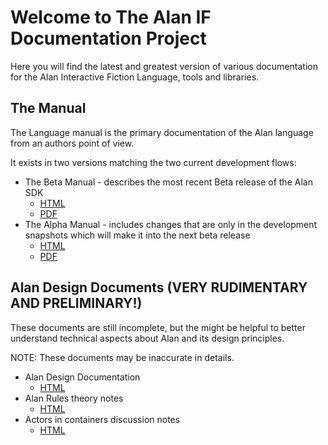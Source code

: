 # Welcome to The Alan IF Documentation Project

Here you will find the latest and greatest version of various documentation for the Alan Interactive Fiction Language, tools and libraries.

## The Manual

The Language manual is the primary documentation of the Alan language from an authors point of view.

It exists in two versions matching the two current development flows:

- The Beta Manual - describes the most recent Beta release of the Alan SDK
  + [HTML](manual-beta/manual.html)
  + [PDF](manual-beta/manual.pdf)
- The Alpha Manual - includes changes that are only in the development snapshots which will make it into the next beta release
  + [HTML](manual-alpha/manual.html)
  + [PDF](manual-alpha/manual.pdf)

## Alan Design Documents (VERY RUDIMENTARY AND PRELIMINARY!)

These documents are still incomplete, but the might be helpful to better understand technical aspects about Alan and its design principles.

NOTE: These documents may be inaccurate in details.

- Alan Design Documentation
  + [HTML](design/design.html)
- Alan Rules theory notes
  + [HTML](design/rules.html)
- Actors in containers discussion notes
  + [HTML](design/actors-in-containers.html)
